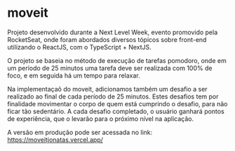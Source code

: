 # moveit

Projeto desenvolvido durante a Next Level Week, evento promovido pela RocketSeat, onde foram abordados diversos tópicos sobre front-end utilizando o ReactJS, com o TypeScript + NextJS.

O projeto se baseia no método de execução de tarefas pomodoro, onde em um período de 25 minutos uma tarefa deve ser realizada com 100% de foco, e em seguida há um tempo para relaxar.

Na implementaçaõ do moveit, adicionamos também um desafio a ser realizado ao final de cada período de 25 minutos. Estes desafios tem por finalidade movimentar o corpo de quem está cumprindo o desafio, para não ficar tão sedentário. A cada desafio completado, o usuário ganhará pontos de experiência, que o levarão para o próximo nível na aplicação.

A versão em produção pode ser acessada no link: https://moveitjonatas.vercel.app/

